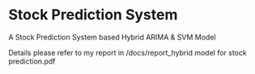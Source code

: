 # Stock Prediction System
A Stock Prediction System based Hybrid ARIMA & SVM Model

Details please refer to my report in /docs/report_hybrid model for stock prediction.pdf

